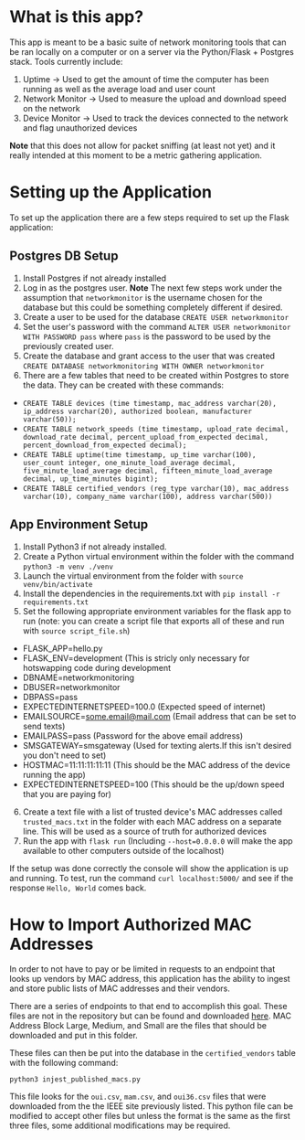 # What is this app?

This app is meant to be a basic suite of network monitoring tools that can be ran locally on a computer or on a server via the Python/Flask + Postgres stack. Tools currently include:
1. Uptime -> Used to get the amount of time the computer has been running as well as the average load and user count
2. Network Monitor -> Used to measure the upload and download speed on the network
3. Device Monitor -> Used to track the devices connected to the network and flag unauthorized devices 

<b>Note</b> that this does not allow for packet sniffing (at least not yet) and it really intended at this moment to be a metric gathering application.

# Setting up the Application

To set up the application there are a few steps required to set up the Flask application:

## Postgres DB Setup

1. Install Postgres if not already installed
2. Log in as the postgres user. <b>Note</b> The next few steps work under the assumption that `networkmonitor` is the username chosen for the database but this could be something completely different if desired.
3. Create a user to be used for the database `CREATE USER networkmonitor`
4. Set the user's password with the command `ALTER USER networkmonitor WITH PASSWORD pass` where `pass` is the password to be used by the previously created user.
5. Create the database and grant access to the user that was created `CREATE DATABASE networkmonitoring WITH OWNER networkmonitor`
6. There are a few tables that need to be created within Postgres to store the data. They can be created with these commands:
- `CREATE TABLE devices (time timestamp, mac_address varchar(20), ip_address varchar(20), authorized boolean, manufacturer varchar(50));`
- `CREATE TABLE network_speeds (time timestamp, upload_rate decimal, download_rate decimal, percent_upload_from_expected decimal, percent_download_from_expected decimal);`
- `CREATE TABLE uptime(time timestamp, up_time varchar(100), user_count integer, one_minute_load_average decimal, five_minute_load_average decimal, fifteen_minute_load_average decimal, up_time_minutes bigint);`
- `CREATE TABLE certified_vendors (reg_type varchar(10), mac_address varchar(10), company_name varchar(100), address varchar(500))`

## App Environment Setup

1. Install Python3 if not already installed.
2. Create a Python virtual environment within the folder with the command `python3 -m venv ./venv`
3. Launch the virtual environment from the folder with `source venv/bin/activate`
4. Install the dependencies in the requirements.txt with `pip install -r requirements.txt`
5. Set the following appropriate environment variables for the flask app to run (note: you can create a script file that exports all of these and run with `source script_file.sh`)
- FLASK_APP=hello.py
- FLASK_ENV=development (This is stricly only necessary for hotswapping code during development
- DBNAME=networkmonitoring
- DBUSER=networkmonitor
- DBPASS=pass
- EXPECTEDINTERNETSPEED=100.0 (Expected speed of internet)
- EMAILSOURCE=some.email@mail.com (Email address that can be set to send texts)
- EMAILPASS=pass (Password for the above email address)
- SMSGATEWAY=smsgateway (Used for texting alerts.If this isn't desired you don't need to set)
- HOSTMAC=11:11:11:11:11 (This should be the MAC address of the device running the app)
- EXPECTEDINTERNETSPEED=100 (This should be the up/down speed that you are paying for)
6. Create a text file with a list of trusted device's MAC addresses called `trusted_macs.txt` in the folder with each MAC address on a separate line. This will be used as a source of truth for authorized devices 
7. Run the app with `flask run` (Including `--host=0.0.0.0` will make the app available to other computers outside of the localhost)

If the setup was done correctly the console will show the application is up and running. To test, run the command `curl localhost:5000/` and see if the response `Hello, World` comes back.

# How to Import Authorized MAC Addresses

In order to not have to pay or be limited in requests to an endpoint that looks up vendors by MAC address, this application has the ability to ingest and store public lists of MAC addresses and their vendors.

There are a series of endpoints to that end to accomplish this goal. These files are not in the repository but can be found and downloaded [here](https://regauth.standards.ieee.org/standards-ra-web/pub/view.html#registries). MAC Address Block Large, Medium, and Small are the files that should be downloaded and put in this folder.

These files can then be put into the database in the `certified_vendors` table with the following command:

`python3 injest_published_macs.py`

This file looks for the `oui.csv`, `mam.csv`, and `oui36.csv` files that were downloaded from the the IEEE site previously listed. This python file can be modified to accept other files but unless the format is the same as the first three files, some additional modifications may be required.

